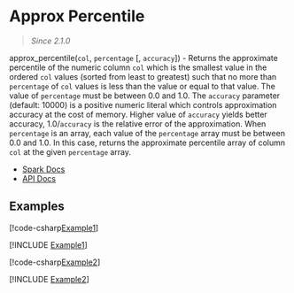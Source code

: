 ﻿# Approx Percentile

> _Since 2.1.0_

approx_percentile(`col`, `percentage` [, `accuracy`]) - Returns the approximate
percentile of the numeric column `col` which is the smallest value in the
ordered `col` values (sorted from least to greatest) such that no more
than `percentage` of `col` values is less than the value or equal to that value.
The value of `percentage` must be between 0.0 and 1.0. The `accuracy`
parameter (default: 10000) is a positive numeric literal which controls
approximation accuracy at the cost of memory. Higher value of `accuracy` yields
better accuracy, 1.0/`accuracy` is the relative error of the approximation.
When `percentage` is an array, each value of the `percentage` array must be
between 0.0 and 1.0. In this case, returns the approximate percentile array of
column `col` at the given `percentage` array.

* [Spark Docs](https://spark.apache.org/docs/3.2.2/api/sql/index.html#approx_percentile)
* [API Docs](xref:TypedSpark.NET.Functions.ApproxPercentile*)

## Examples

[!code-csharp[Example1](../../../TypedSpark.NET.Tests/Examples/ApproxPercentile.cs#Example1)]

[!INCLUDE [Example1](../../../TypedSpark.NET.Tests/Examples/__examples__/ApproxPercentile.Case1.md)]

[!code-csharp[Example2](../../../TypedSpark.NET.Tests/Examples/ApproxPercentile.cs#Example2)]

[!INCLUDE [Example2](../../../TypedSpark.NET.Tests/Examples/__examples__/ApproxPercentile.Case2.md)]
